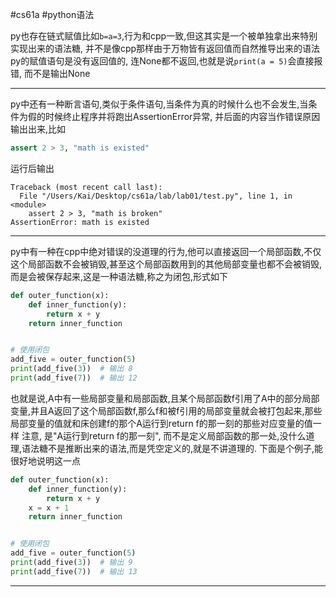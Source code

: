 #cs61a #python语法 


py也存在链式赋值比如```b=a=3```,行为和cpp一致,但这其实是一个被单独拿出来特别实现出来的语法糖, 并不是像cpp那样由于万物皆有返回值而自然推导出来的语法 py的赋值语句是没有返回值的, 连None都不返回,也就是说```print(a = 5)```会直接报错, 而不是输出None

-----
py中还有一种断言语句,类似于条件语句,当条件为真的时候什么也不会发生,当条件为假的时候终止程序并将跑出AssertionError异常, 并后面的内容当作错误原因输出出来,比如
```python
assert 2 > 3, "math is existed"
```
运行后输出
```
Traceback (most recent call last):
  File "/Users/Kai/Desktop/cs61a/lab/lab01/test.py", line 1, in <module>
    assert 2 > 3, "math is broken"
AssertionError: math is existed
```

-----
py中有一种在cpp中绝对错误的没道理的行为,他可以直接返回一个局部函数,不仅这个局部函数不会被销毁,甚至这个局部函数用到的其他局部变量也都不会被销毁,而是会被保存起来,这是一种语法糖,称之为闭包,形式如下
```python
def outer_function(x):
    def inner_function(y):
        return x + y
    return inner_function


# 使用闭包
add_five = outer_function(5)
print(add_five(3))  # 输出 8
print(add_five(7))  # 输出 12
```
也就是说,A中有一些局部变量和局部函数,且某个局部函数f引用了A中的部分局部变量,并且A返回了这个局部函数f,那么f和被f引用的局部变量就会被打包起来,那些局部变量的值就和床创建f的那个A运行到return f的那一刻的那些对应变量的值一样
注意, 是"A运行到return f的那一刻", 而不是定义局部函数的那一处,没什么道理,语法糖不是推断出来的语法,而是凭空定义的,就是不讲道理的. 下面是个例子,能很好地说明这一点
```python
def outer_function(x):
    def inner_function(y):
        return x + y
    x = x + 1
    return inner_function


# 使用闭包
add_five = outer_function(5)
print(add_five(3))  # 输出 9
print(add_five(7))  # 输出 13
```

-----
